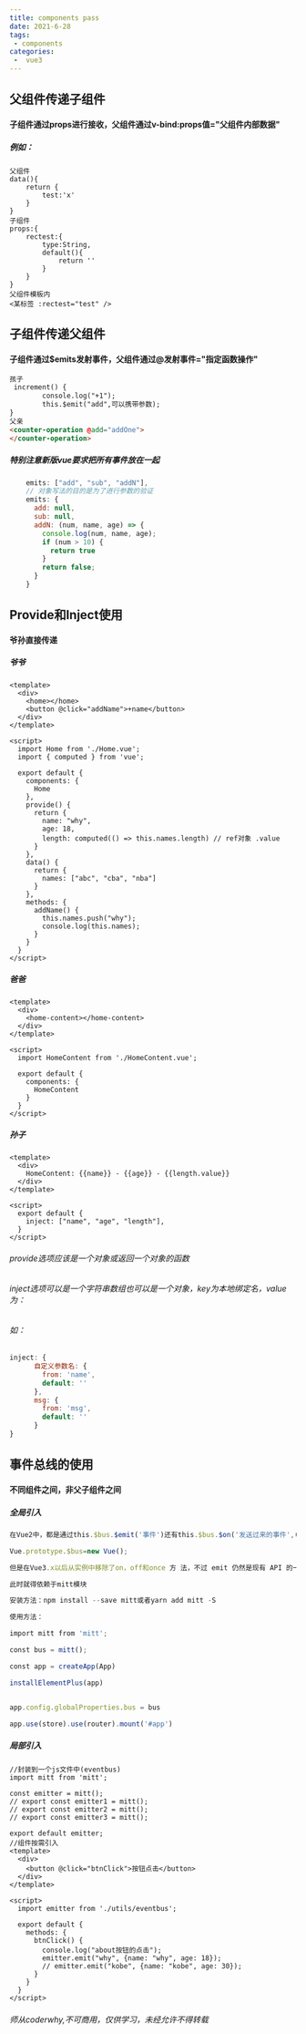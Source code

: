```yaml
---
title: components pass
date: 2021-6-28
tags:
 - components
categories:
 -  vue3
---
```

<!--more-->
## 父组件传递子组件
#### 子组件通过props进行接收，父组件通过v-bind:props值="父组件内部数据"
##### 例如：
```vue
父组件
data(){
    return {
        test:'x'
    }
}
子组件
props:{
    rectest:{
        type:String,
        default(){
            return ''
        }
    }
}
父组件模板内
<某标签 :rectest="test" />
```
## 子组件传递父组件
#### 子组件通过$emits发射事件，父组件通过@发射事件="指定函数操作"
```html
孩子
 increment() {
        console.log("+1");
        this.$emit("add",可以携带参数);
}
父亲
<counter-operation @add="addOne">
</counter-operation>
```
##### 特别注意新版vue要求把所有事件放在一起
```js
    emits: ["add", "sub", "addN"],
    // 对象写法的目的是为了进行参数的验证
    emits: {
      add: null,
      sub: null,
      addN: (num, name, age) => {
        console.log(num, name, age);
        if (num > 10) {
          return true
        }
        return false;
      }
    }
```
## Provide和Inject使用
#### 爷孙直接传递
##### 爷爷
```vue
<template>
  <div>
    <home></home>
    <button @click="addName">+name</button>
  </div>
</template>

<script>
  import Home from './Home.vue';
  import { computed } from 'vue';

  export default {
    components: {
      Home
    },
    provide() {
      return {
        name: "why",
        age: 18,
        length: computed(() => this.names.length) // ref对象 .value
      }
    },
    data() {
      return {
        names: ["abc", "cba", "nba"]
      }
    },
    methods: {
      addName() {
        this.names.push("why");
        console.log(this.names);
      }
    }
  }
</script>

```
##### 爸爸
```vue
<template>
  <div>
    <home-content></home-content>
  </div>
</template>

<script>
  import HomeContent from './HomeContent.vue';

  export default {
    components: {
      HomeContent
    }
  }
</script>

```
##### 孙子
```vue
<template>
  <div>
    HomeContent: {{name}} - {{age}} - {{length.value}}
  </div>
</template>

<script>
  export default {
    inject: ["name", "age", "length"],
  }
</script>

```
###### provide选项应该是一个对象或返回一个对象的函数
###### inject选项可以是一个字符串数组也可以是一个对象，key为本地绑定名，value为：
###### 如：
```js
inject: {
      自定义参数名: {
        from: 'name',
        default: ''
      },
      msg: {
        from: 'msg',
        default: ''
      }
}
```
## 事件总线的使用
#### 不同组件之间，非父子组件之间
##### 全局引入
```js
在Vue2中，都是通过this.$bus.$emit('事件')还有this.$bus.$on('发送过来的事件',()=>{})，我们还需要在main.js中注册实例对象

Vue.prototype.$bus=new Vue();

但是在Vue3.x以后从实例中移除了on，off和once 方 法，不过 emit 仍然是现有 API 的一部分，但也只能实现子组件触发父组件的方法

此时就得依赖于mitt模块

安装方法：npm install --save mitt或者yarn add mitt -S

使用方法：

import mitt from 'mitt';

const bus = mitt();

const app = createApp(App)

installElementPlus(app)


app.config.globalProperties.bus = bus

app.use(store).use(router).mount('#app')


```
##### 局部引入
```vue
//封装到一个js文件中(eventbus)
import mitt from 'mitt';

const emitter = mitt();
// export const emitter1 = mitt();
// export const emitter2 = mitt();
// export const emitter3 = mitt();

export default emitter;
//组件按需引入
<template>
  <div>
    <button @click="btnClick">按钮点击</button>
  </div>
</template>

<script>
  import emitter from './utils/eventbus';

  export default {
    methods: {
      btnClick() {
        console.log("about按钮的点击");
        emitter.emit("why", {name: "why", age: 18});
        // emitter.emit("kobe", {name: "kobe", age: 30});
      }
    }
  }
</script>
```
###### 师从coderwhy,不可商用，仅供学习，未经允许不得转载
